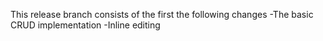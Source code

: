 This release branch consists of the first the following changes
-The basic CRUD implementation
-Inline editing
